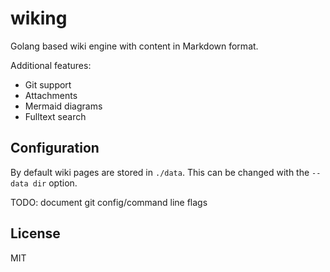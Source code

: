 # wiking

Golang based wiki engine with content in Markdown format.

Additional features:

 - Git support
 - Attachments
 - Mermaid diagrams
 - Fulltext search

## Configuration

By default wiki pages are stored in `./data`. This can be changed with the `--data dir` option.

TODO: document git config/command line flags

## License

MIT

